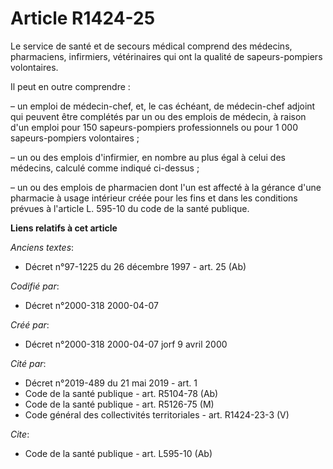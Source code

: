 # Article R1424-25

Le service de santé et de secours médical comprend des médecins, pharmaciens, infirmiers, vétérinaires qui ont la qualité de
sapeurs-pompiers volontaires.

Il peut en outre comprendre :

– un emploi de médecin-chef, et, le cas échéant, de médecin-chef adjoint qui peuvent être complétés par un ou des emplois de
médecin, à raison d'un emploi pour 150 sapeurs-pompiers professionnels ou pour 1 000 sapeurs-pompiers volontaires ;

– un ou des emplois d'infirmier, en nombre au plus égal à celui des médecins, calculé comme indiqué ci-dessus ;

– un ou des emplois de pharmacien dont l'un est affecté à la gérance d'une pharmacie à usage intérieur créée pour les fins et
dans les conditions prévues à l'article L. 595-10 du code de la santé publique.

**Liens relatifs à cet article**

_Anciens textes_:

  - Décret n°97-1225 du 26 décembre 1997 - art. 25 (Ab)

_Codifié par_:

  - Décret n°2000-318 2000-04-07

_Créé par_:

  - Décret n°2000-318 2000-04-07 jorf 9 avril 2000

_Cité par_:

  - Décret n°2019-489 du 21 mai 2019 - art. 1
  - Code de la santé publique - art. R5104-78 (Ab)
  - Code de la santé publique - art. R5126-75 (M)
  - Code général des collectivités territoriales - art. R1424-23-3 (V)

_Cite_:

  - Code de la santé publique - art. L595-10 (Ab)
